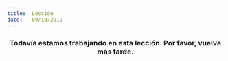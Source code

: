 ```yaml
---
title:  Lección
date:   09/10/2019
---
```


### <center>Todavía estamos trabajando en esta lección. Por favor, vuelva más tarde.</center>